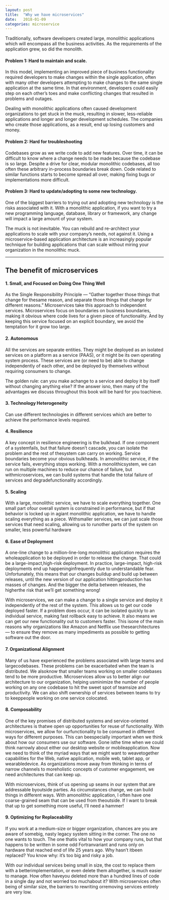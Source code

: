 ```yaml
---
layout: post
title:  "Why we have microservices"
date:   2018-01-09
categories: microservice 
---
```


Traditionally, software developers created large, monolithic applications which will encompass all the business activities. As the requirements of the application grew, so did the monolith.

#### Problem 1: Hard to maintain and scale.
In this model, implementing an improved piece of business functionality required developers to make changes within the single application, often with many other developers attempting to make changes to the same single application at the same time. In that environment, developers could easily step on each other’s toes and make conflicting changes that resulted in problems and outages.

Dealing with monolithic applications often caused development organizations to get stuck in the muck, resulting in slower, less-reliable applications and longer and longer development schedules. The companies who create those applications, as a result, end up losing customers and money.

#### Problem 2: Hard for troubleshooting
Codebases grow as we write code to add new features. Over time, it can be difficult to know where a change needs to be made because the codebase is so large. Despite a drive for clear, modular monolithic codebases, all too often these arbitrary in-process boundaries break down. Code related to similar functions starts to become spread all over, making fixing bugs or implementations more difficult.

#### Problem 3: Hard to update/adopting to some new technology.
One of the biggest barriers to trying out and adopting new technology is the risks associated with it. With a monolithic application, if you want to try a new programming language, database, library or framework, any change will impact a large amount of your system.

The muck is not inevitable. You can rebuild and re-architect your applications to scale with your company’s needs, not against it. Using a microservice-based application architecture is an increasingly popular technique for building applications that can scale without miring your organization in the monolithic muck.


------
  
## The benefit of microservices

#### 1. Small, and Focused on Doing One Thing Well 
As the Single Responsibility Principle — “Gather together those things that change for thesame reason, and separate those things that change for different reasons.” Microservices take this approach to independent services. Microservices focus on boundaries on business boundaries, making it obvious where code lives for a given piece of functionality. And by keeping this service focused on an explicit boundary, we avoid the temptation for it grow too large.

#### 2. Autonomous  
All the services are separate entities. They might be deployed as an isolated services on a platform as a service (PAAS), or it might be its own operating system process. These services are (or need to be) able to change independently of each other, and be deployed by themselves without requiring consumers to change.

The golden rule: can you make achange to a service and deploy it by itself without changing anything else? If the answer isno, then many of the advantages we discuss throughout this book will be hard for you toachieve.

#### 3. Technology Heterogeneity  
Can use different technologies in different services which are better to achieve the performance levels required.

#### 4. Resilience
A key concept in resilience engineering is the bulkhead. If one component of a systemfails, but that failure doesn’t cascade, you can isolate the problem and the rest of thesystem can carry on working. Service boundaries become your obvious bulkheads. In amonolithic service, if the service fails, everything stops working. With a monolithicsystem, we can run on multiple machines to reduce our chance of failure, but withmicroservices, we can build systems that handle the total failure of services and degradefunctionality accordingly.

#### 5. Scaling
With a large, monolithic service, we have to scale everything together. One small part ofour overall system is constrained in performance, but if that behavior is locked up in agiant monolithic application, we have to handle scaling everything as a piece. Withsmaller services, we can just scale those services that need scaling, allowing us to runother parts of the system on smaller, less powerful hardware

#### 6. Ease of Deployment
A one-line change to a million-line-long monolithic application requires the wholeapplication to be deployed in order to release the change. That could be a large-impact,high-risk deployment. In practice, large-impact, high-risk deployments end up happeninginfrequently due to understandable fear. Unfortunately, this means that our changes buildup and build up between releases, until the new version of our application hittingproduction has masses of changes. And the bigger the delta between releases, the higherthe risk that we’ll get something wrong!

With microservices, we can make a change to a single service and deploy it independently of the rest of the system. This allows us to get our code deployed faster. If a problem does occur, it can be isolated quickly to an individual service, making fast rollback easy to achieve. It also means we can get our new functionality out to customers faster. This isone of the main reasons why organizations like Amazon and Netflix use thesearchitectures — to ensure they remove as many impediments as possible to getting software out the door.

#### 7. Organizational Alignment
Many of us have experienced the problems associated with large teams and largecodebases. These problems can be exacerbated when the team is distributed. We alsoknow that smaller teams working on smaller codebases tend to be more productive.
Microservices allow us to better align our architecture to our organization, helping usminimize the number of people working on any one codebase to hit the sweet spot of teamsize and productivity. We can also shift ownership of services between teams to try to keeppeople working on one service colocated. 

#### 8. Composability
One of the key promises of distributed systems and service-oriented architectures is thatwe open up opportunities for reuse of functionality. With microservices, we allow for ourfunctionality to be consumed in different ways for different purposes. This can beespecially important when we think about how our consumers use our software. Gone isthe time when we could think narrowly about either our desktop website or mobileapplication. Now we need to think of the myriad ways that we might want to weavetogether capabilities for the Web, native application, mobile web, tablet app, or wearabledevice. As organizations move away from thinking in terms of narrow channels to moreholistic concepts of customer engagement, we need architectures that can keep up.

With microservices, think of us opening up seams in our system that are addressable byoutside parties. As circumstances change, we can build things in different ways. With amonolithic application, I often have one coarse-grained seam that can be used from theoutside. If I want to break that up to get something more useful, I’ll need a hammer!

#### 9. Optimizing for Replaceability
If you work at a medium-size or bigger organization, chances are you are aware of somebig, nasty legacy system sitting in the corner. The one no one wants to touch. The one thatis vital to how your company runs, but that happens to be written in some odd Fortranvariant and runs only on hardware that reached end of life 25 years ago. Why hasn’t itbeen replaced? You know why: it’s too big and risky a job.

With our individual services being small in size, the cost to replace them with a betterimplementation, or even delete them altogether, is much easier to manage. How often haveyou deleted more than a hundred lines of code in a single day and not worried too muchabout it? With microservices often being of similar size, the barriers to rewriting orremoving services entirely are very low.

